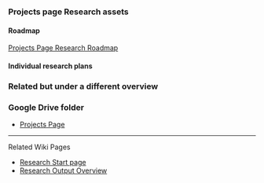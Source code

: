 ### Projects page Research assets

#### Roadmap
[Projects Page Research Roadmap](https://docs.google.com/document/d/1EWKvBB87tDtVv154_itIqA0B2MTUuZVhzTTqYl8fXVQ/edit)

#### Individual research plans



### Related but under a different overview

### Google Drive folder
- [Projects Page](https://drive.google.com/drive/folders/15_aovL1TS6FGCsie5jer3FiLyvhfGhlb)

---
Related Wiki Pages
* [Research Start page](https://github.com/hackforla/website/wiki/UI-UX-Researcher-Start-page)
* [Research Output Overview](https://github.com/hackforla/website/wiki/Research-Output-Overview)